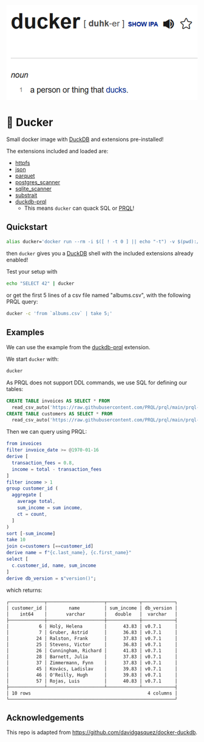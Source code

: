 [![ducker: [noun] a person or thing that ducks](ducker_definition.png)](https://www.dictionary.com/browse/ducker)

# 🦆 Ducker

Small docker image with [DuckDB](https://github.com/duckdb/duckdb) and extensions pre-installed!


The extensions included and loaded are:
  * [httpfs](https://duckdb.org/docs/extensions/httpfs.html)
  * [json](https://duckdb.org/docs/extensions/json)
  * [parquet](https://duckdb.org/docs/data/parquet)
  * [postgres_scanner](https://duckdb.org/docs/extensions/postgres_scanner)
  * [sqlite_scanner](https://duckdb.org/docs/extensions/sqlite_scanner)
  * [substrait](https://duckdb.org/docs/extensions/substrait)
  * [duckdb-prql](https://github.com/ywelsch/duckdb-prql)
    * This means `ducker` can quack SQL or [PRQL](https://github.com/PRQL/prql)!

## Quickstart

```sh
alias ducker='docker run --rm -i $([ ! -t 0 ] || echo "-t") -v $(pwd):/data -w /data duckerlabs/ducker'
```
then `ducker` gives you a [DuckDB](https://duckdb.org/) shell with the included extensions already enabled!

Test your setup with
```sh
echo "SELECT 42" | ducker
```

or get the first 5 lines of a csv file named "albums.csv", with the following PRQL query:
```sh
ducker -c 'from `albums.csv` | take 5;'
```

## Examples

We can use the example from the [duckdb-prql](https://github.com/ywelsch/duckdb-prql) extension.

We start `ducker` with:

```bash
ducker
```

As PRQL does not support DDL commands, we use SQL for defining our tables:
```sql
CREATE TABLE invoices AS SELECT * FROM
  read_csv_auto('https://raw.githubusercontent.com/PRQL/prql/main/prql-compiler/tests/integration/data/chinook/invoices.csv');
CREATE TABLE customers AS SELECT * FROM
  read_csv_auto('https://raw.githubusercontent.com/PRQL/prql/main/prql-compiler/tests/integration/data/chinook/customers.csv');
```
Then we can query using PRQL:
```elm
from invoices
filter invoice_date >= @1970-01-16
derive [
  transaction_fees = 0.8,
  income = total - transaction_fees
]
filter income > 1
group customer_id (
  aggregate [
    average total,
    sum_income = sum income,
    ct = count,
  ]
)
sort [-sum_income]
take 10
join c=customers [==customer_id]
derive name = f"{c.last_name}, {c.first_name}"
select [
  c.customer_id, name, sum_income
]
derive db_version = s"version()";
```

which returns:
```
┌─────────────┬─────────────────────┬────────────┬────────────┐
│ customer_id │        name         │ sum_income │ db_version │
│    int64    │       varchar       │   double   │  varchar   │
├─────────────┼─────────────────────┼────────────┼────────────┤
│           6 │ Holý, Helena        │      43.83 │ v0.7.1     │
│           7 │ Gruber, Astrid      │      36.83 │ v0.7.1     │
│          24 │ Ralston, Frank      │      37.83 │ v0.7.1     │
│          25 │ Stevens, Victor     │      36.83 │ v0.7.1     │
│          26 │ Cunningham, Richard │      41.83 │ v0.7.1     │
│          28 │ Barnett, Julia      │      37.83 │ v0.7.1     │
│          37 │ Zimmermann, Fynn    │      37.83 │ v0.7.1     │
│          45 │ Kovács, Ladislav    │      39.83 │ v0.7.1     │
│          46 │ O'Reilly, Hugh      │      39.83 │ v0.7.1     │
│          57 │ Rojas, Luis         │      40.83 │ v0.7.1     │
├─────────────┴─────────────────────┴────────────┴────────────┤
│ 10 rows                                           4 columns │
└─────────────────────────────────────────────────────────────┘
```

## Acknowledgements

This repo is adapted from https://github.com/davidgasquez/docker-duckdb.
